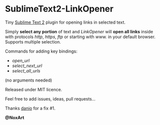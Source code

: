 SublimeText2-LinkOpener
=======================

Tiny [Sublime Text 2](http://www.sublimetext.com/) plugin for opening links in selected text.

Simply **select any portion** of text and *LinkOpener* will **open all links** inside with protocols *http*, *https*, *ftp* or starting with *www.* in your default browser. Supports multiple selection.

Commands for adding key bindings:
* *open_url*
* *select_next_url*
* *select_all_urls*

(no arguments needed)

Released under MIT licence.

Feel free to add issues, ideas, pull requests...

Thanks [danio](https://github.com/danio) for a fix #1.

**@NoxArt**